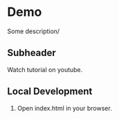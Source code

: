 # Demo

Some description/

## Subheader

Watch tutorial on youtube.

## Local Development

1. Open index.html in your browser.